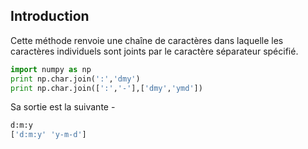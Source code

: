 ## Introduction

Cette méthode renvoie une chaîne de caractères dans laquelle les caractères individuels sont joints par le caractère séparateur spécifié.

```python
import numpy as np 
print np.char.join(':','dmy') 
print np.char.join([':','-'],['dmy','ymd'])
```

Sa sortie est la suivante -

```python
d:m:y
['d:m:y' 'y-m-d']
```